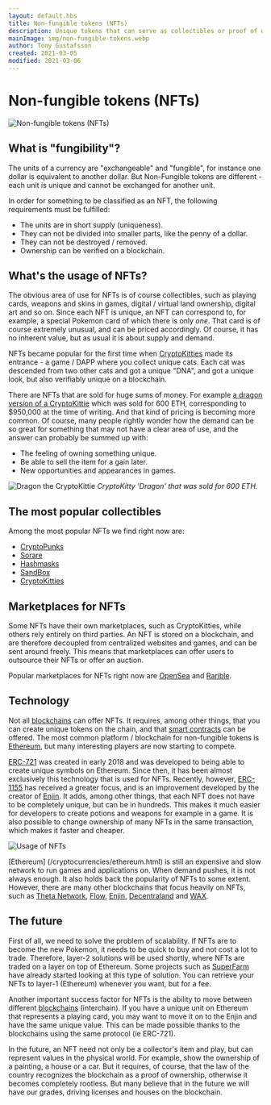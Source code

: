 ```yaml
---
layout: default.hbs
title: Non-fungible tokens (NFTs)
description: Unique tokens that can serve as collectibles or proof of ownership. For example, accessories in games or ownership certificates on virtual land.
mainImage: img/non-fungible-tokens.webp
author: Tony Gustafsson
created: 2021-03-05
modified: 2021-03-06
---
```


# Non-fungible tokens (NFTs)

![Non-fungible tokens (NFTs)](/img/non-fungible-tokens.webp 'Non-fungible tokens (NFTs)')

## What is "fungibility"?

The units of a currency are "exchangeable" and "fungible", for instance one dollar is equivalent to another dollar. But Non-Fungible tokens are different - each unit is unique and cannot be exchanged for another unit.

In order for something to be classified as an NFT, the following requirements must be fulfilled:

-   The units are in short supply (uniqueness).
-   They can not be divided into smaller parts, like the penny of a dollar.
-   They can not be destroyed / removed.
-   Ownership can be verified on a blockchain.

## What's the usage of NFTs?

The obvious area of ​​use for NFTs is of course collectibles, such as playing cards, weapons and skins in games, digital / virtual land ownership, digital art and so on. Since each NFT is unique, an NFT can correspond to, for example, a special Pokemon card of which there is only _one_. That card is of course extremely unusual, and can be priced accordingly. Of course, it has no inherent value, but as usual it is about supply and demand.

NFTs became popular for the first time when [CryptoKitties](https://www.cryptokitties.co/) made its entrance - a game / DAPP where you collect unique cats. Each cat was descended from two other cats and got a unique "DNA", and got a unique look, but also verifiably unique on a blockchain.

There are NFTs that are sold for huge sums of money. For example [a dragon version of a CryptoKittie](https://www.cryptokitties.co/kitty/896775) which was sold for 600 ETH, corresponding to $950,000 at the time of writing. And that kind of pricing is becoming more common. Of course, many people rightly wonder how the demand can be so great for something that may not have a clear area of ​​use, and the answer can probably be summed up with:

-   The feeling of owning something unique.
-   Be able to sell the item for a gain later.
-   New opportunities and appearances in games.

![Dragon the CryptoKittie](/img/non-fungible-tokens-cryptokitty.webp 'Dragon the CryptoKittie') _CryptoKitty 'Dragon' that was sold for 600 ETH._

## The most popular collectibles

Among the most popular NFTs we find right now are:

-   [CryptoPunks](https://www.larvalabs.com/cryptopunks)
-   [Sorare](https://sorare.com/)
-   [Hashmasks](https://www.thehashmasks.com/)
-   [SandBox](https://www.sandbox.game/en/)
-   [CryptoKitties](https://www.cryptokitties.co/)

## Marketplaces for NFTs

Some NFTs have their own marketplaces, such as CryptoKitties, while others rely entirely on third parties. An NFT is stored on a blockchain, and are therefore decoupled from centralized websites and games, and can be sent around freely. This means that marketplaces can offer users to outsource their NFTs or offer an auction.

Popular marketplaces for NFTs right now are [OpenSea](https://opensea.io/) and [Rarible](https://rarible.com/).

## Technology

Not all [blockchains](/technology/blockchains.html) can offer NFTs. It requires, among other things, that you can create unique tokens on the chain, and that [smart contracts](/technology/smart-contracts.html) can be offered. The most common platform / blockchain for non-fungible tokens is [Ethereum](/cryptocurrencies/ethereum.html), but many interesting players are now starting to compete.

[ERC-721](https://eips.ethereum.org/EIPS/eip-721) was created in early 2018 and was developed to being able to create unique symbols on Ethereum. Since then, it has been almost exclusively this technology that is used for NFTs. Recently, however, [ERC-1155](https://eips.ethereum.org/EIPS/eip-1155) has received a greater focus, and is an improvement developed by the creator of [Enjin](https://enjin.io/). It adds, among other things, that each NFT does not have to be completely unique, but can be in hundreds. This makes it much easier for developers to create potions and weapons for example in a game. It is also possible to change ownership of many NFTs in the same transaction, which makes it faster and cheaper.

![Usage of NFTs](/img/non-fungible-tokens-usage.webp 'Usage of NFTs')

[Ethereum] (/cryptocurrencies/ethereum.html) is still an expensive and slow network to run games and applications on. When demand pushes, it is not always enough. It also holds back the popularity of NFTs to some extent. However, there are many other blockchains that focus heavily on NFTs, such as [Theta Network](https://www.thetatoken.org/), [Flow](https://www.onflow.org/), [Enjin](https://enjin.io/), [Decentraland](https://decentraland.org/) and [WAX](https://on.wax.io/wax-io/).

## The future

First of all, we need to solve the problem of scalability. If NFTs are to become the new Pokemon, it needs to be quick to buy and not cost a lot to trade. Therefore, layer-2 solutions will be used shortly, where NFTs are traded on a layer on top of Ethereum. Some projects such as [SuperFarm](https://www.superfarm.com/) have already started looking at this type of solution. You can retrieve your NFTs to layer-1 (Ethereum) whenever you want, but for a fee.

Another important success factor for NFTs is the ability to move between different [blockchains](/technology/blockchains.html) (interchain). If you have a unique unit on Ethereum that represents a playing card, you may want to move it on to the Enjin and have the same unique value. This can be made possible thanks to the blockchains using the same protocol (ie ERC-721).

In the future, an NFT need not only be a collector's item and play, but can represent values ​​in the physical world. For example, show the ownership of a painting, a house or a car. But it requires, of course, that the law of the country recognizes the blockchain as a proof of ownership, otherwise it becomes completely rootless. But many believe that in the future we will have our grades, driving licenses and houses on the blockchain.

